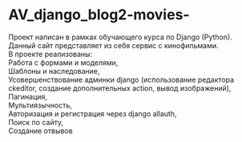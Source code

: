 # AV_django_blog2-movies-
Проект написан в рамках обучающего курса по Django (Python).<br>
Данный сайт представляет из себя сервис с кинофильмами.<br>
В проекте реализованы:<br>
Работа с формами и моделями,<br>
Шаблоны и наследование,<br>
Усовершенствование админки django (использование редактора ckeditor, создание дополнительных action, вывод изображений),<br>
Пагинация,<br>
Мультиязычность,<br>
Авторизация и регистрация через django allauth,<br>
Поиск по сайту,<br>
Создание отвывов

